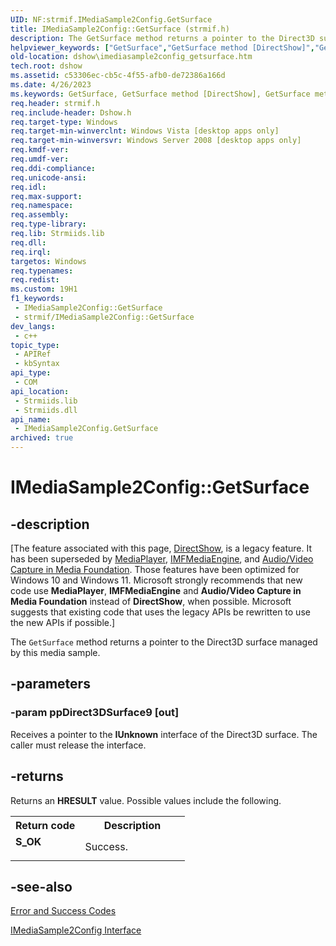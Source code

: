 ```yaml
---
UID: NF:strmif.IMediaSample2Config.GetSurface
title: IMediaSample2Config::GetSurface (strmif.h)
description: The GetSurface method returns a pointer to the Direct3D surface managed by this media sample.
helpviewer_keywords: ["GetSurface","GetSurface method [DirectShow]","GetSurface method [DirectShow]","IMediaSample2Config interface","IMediaSample2Config interface [DirectShow]","GetSurface method","IMediaSample2Config.GetSurface","IMediaSample2Config::GetSurface","IMediaSample2ConfigGetSurface","dshow.imediasample2config_getsurface","strmif/IMediaSample2Config::GetSurface"]
old-location: dshow\imediasample2config_getsurface.htm
tech.root: dshow
ms.assetid: c53306ec-cb5c-4f55-afb0-de72386a166d
ms.date: 4/26/2023
ms.keywords: GetSurface, GetSurface method [DirectShow], GetSurface method [DirectShow],IMediaSample2Config interface, IMediaSample2Config interface [DirectShow],GetSurface method, IMediaSample2Config.GetSurface, IMediaSample2Config::GetSurface, IMediaSample2ConfigGetSurface, dshow.imediasample2config_getsurface, strmif/IMediaSample2Config::GetSurface
req.header: strmif.h
req.include-header: Dshow.h
req.target-type: Windows
req.target-min-winverclnt: Windows Vista [desktop apps only]
req.target-min-winversvr: Windows Server 2008 [desktop apps only]
req.kmdf-ver: 
req.umdf-ver: 
req.ddi-compliance: 
req.unicode-ansi: 
req.idl: 
req.max-support: 
req.namespace: 
req.assembly: 
req.type-library: 
req.lib: Strmiids.lib
req.dll: 
req.irql: 
targetos: Windows
req.typenames: 
req.redist: 
ms.custom: 19H1
f1_keywords:
 - IMediaSample2Config::GetSurface
 - strmif/IMediaSample2Config::GetSurface
dev_langs:
 - c++
topic_type:
 - APIRef
 - kbSyntax
api_type:
 - COM
api_location:
 - Strmiids.lib
 - Strmiids.dll
api_name:
 - IMediaSample2Config.GetSurface
archived: true
---
```


# IMediaSample2Config::GetSurface


## -description

\[The feature associated with this page, [DirectShow](/windows/win32/directshow/directshow), is a legacy feature. It has been superseded by [MediaPlayer](/uwp/api/Windows.Media.Playback.MediaPlayer), [IMFMediaEngine](/windows/win32/api/mfmediaengine/nn-mfmediaengine-imfmediaengine), and [Audio/Video Capture in Media Foundation](/windows/win32/medfound/audio-video-capture-in-media-foundation). Those features have been optimized for Windows 10 and Windows 11. Microsoft strongly recommends that new code use **MediaPlayer**, **IMFMediaEngine** and **Audio/Video Capture in Media Foundation** instead of **DirectShow**, when possible. Microsoft suggests that existing code that uses the legacy APIs be rewritten to use the new APIs if possible.\]

The <code>GetSurface</code> method returns a pointer to the Direct3D surface managed by this media sample.

## -parameters

### -param ppDirect3DSurface9 [out]

Receives a pointer to the <b>IUnknown</b> interface of the Direct3D surface. The caller must release the interface.

## -returns

Returns an <b>HRESULT</b> value. Possible values include the following.

<table>
<tr>
<th>Return code</th>
<th>Description</th>
</tr>
<tr>
<td width="40%">
<dl>
<dt><b>S_OK</b></dt>
</dl>
</td>
<td width="60%">
Success.

</td>
</tr>
</table>

## -see-also

<a href="/windows/desktop/DirectShow/error-and-success-codes">Error and Success Codes</a>



<a href="/windows/desktop/api/strmif/nn-strmif-imediasample2config">IMediaSample2Config Interface</a>
